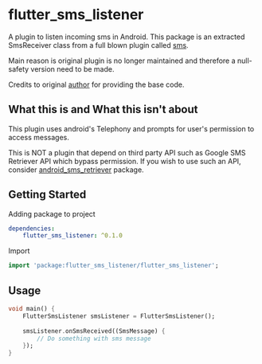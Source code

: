 # flutter_sms_listener

A plugin to listen incoming sms in Android. This package is an extracted SmsReceiver class from a full blown plugin called [sms](https://pub.dev/packages/sms). 

Main reason is original plugin is no longer maintained and therefore a null-safety version need to be made.

Credits to original [author](https://github.com/babariviere) for providing the base code.

## What this is and What this isn't about
This plugin uses android's Telephony and prompts for user's permission to access messages. 

This is NOT a plugin that depend on third party API such as Google SMS Retriever API which bypass permission. If you wish to use such an API, consider [android_sms_retriever](https://pub.dev/packages/android_sms_retriever) package.

## Getting Started

Adding package to project

```yaml
dependencies:
    flutter_sms_listener: ^0.1.0
```

Import

```dart
import 'package:flutter_sms_listener/flutter_sms_listener';
```

## Usage

```dart
void main() {
    FlutterSmsListener smsListener = FlutterSmsListener();
    
    smsListener.onSmsReceived((SmsMessage) {
        // Do something with sms message
    });
}
```

